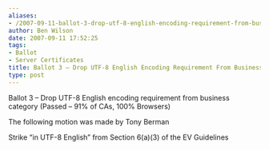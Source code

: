 ```yaml
---
aliases:
- /2007-09-11-ballot-3-drop-utf-8-english-encoding-requirement-from-business-category/
author: Ben Wilson
date: 2007-09-11 17:52:25
tags:
- Ballot
- Server Certificates
title: Ballot 3 – Drop UTF-8 English Encoding Requirement From Business Category
type: post
---
```


Ballot 3 – Drop UTF-8 English encoding requirement from business category (Passed – 91% of CAs, 100% Browsers)

The following motion was made by Tony Berman

Strike “in UTF-8 English” from Section 6(a)(3) of the EV Guidelines